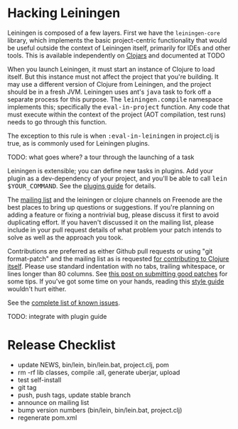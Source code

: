 # Hacking Leiningen

Leiningen is composed of a few layers. First we have the
`leiningen-core` library, which implements the basic project-centric
functionality that would be useful outside the context of Leiningen
itself, primarily for IDEs and other tools. This is available
independently on [Clojars](http://clojars.org/leiningen-core) and
documented at TODO

When you launch Leiningen, it must start an instance of Clojure to
load itself. But this instance must not affect the project that you're
building. It may use a different version of Clojure from Leiningen,
and the project should be in a fresh JVM. Leiningen uses ant's
<tt>java</tt> task to fork off a separate process for this
purpose. The <tt>leiningen.compile</tt> namespace implements this;
specifically the <tt>eval-in-project</tt> function. Any code that must
execute within the context of the project (AOT compilation, test runs)
needs to go through this function.

The exception to this rule is when <tt>:eval-in-leiningen</tt> in
project.clj is true, as is commonly used for Leiningen plugins.

TODO: what goes where? a tour through the launching of a task

Leiningen is extensible; you can define new tasks in plugins. Add your
plugin as a dev-dependency of your project, and you'll be able to call
<tt>lein $YOUR_COMMAND</tt>. See the [plugins guide](https://github.com/technomancy/leiningen/blob/stable/doc/PLUGINS.md) for details.

The [mailing list](http://groups.google.com/group/leiningen) and the
leiningen or clojure channels on Freenode are the best places to
bring up questions or suggestions. If you're planning on adding a
feature or fixing a nontrivial bug, please discuss it first to avoid
duplicating effort. If you haven't discussed it on the mailing list,
please include in your pull request details of what problem your patch
intends to solve as well as the approach you took.

Contributions are preferred as either Github pull requests or using
"git format-patch" and the mailing list as is requested [for
contributing to Clojure itself](http://clojure.org/patches). Please
use standard indentation with no tabs, trailing whitespace, or lines
longer than 80 columns. See [this post on submitting good
patches](http://technomancy.us/135) for some tips. If you've got some
time on your hands, reading this [style
guide](http://mumble.net/~campbell/scheme/style.txt) wouldn't hurt
either.

See the [complete list of known issues](https://github.com/technomancy/leiningen/issues).

TODO: integrate with plugin guide

# Release Checklist

* update NEWS, bin/lein, bin/lein.bat, project.clj, pom
* rm -rf lib classes, compile :all, generate uberjar, upload
* test self-install
* git tag
* push, push tags, update stable branch
* announce on mailing list
* bump version numbers (bin/lein, bin/lein.bat, project.clj)
* regenerate pom.xml
